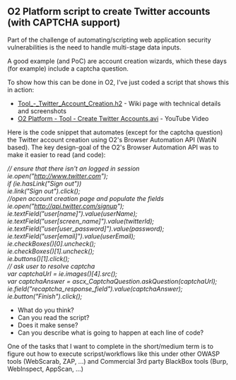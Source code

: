 ##  O2 Platform script to create Twitter accounts (with CAPTCHA support) 

Part of the challenge of automating/scripting web application security vulnerabilities is the need to handle multi-stage data inputs.

A good example (and PoC) are account creation wizards, which these days (for example) include a captcha question.

To show how this can be done in O2, I've just coded a script that shows this in action:  


  * [Tool_-_Twitter_Account_Creation.h2](http://www.o2platform.com/wiki/O2_Script/Tool_-_Twitter_Account_Creation.h2) - Wiki page with technical details and screenshots
  * [O2 Platform - Tool - Create Twitter Accounts.avi](http://www.youtube.com/watch?v=Gu8Hg02Zv5c) - YouTube Video 

Here is the code snippet that automates (except for the captcha question) the Twitter account creation using O2's Browser Automation API (WatiN based). The key design-goal of the O2's Browser Automation API  was to make it easier to read (and code):

  
_// ensure that there isn't an logged in session  
ie.open("http://www.twitter.com");  
if (ie.hasLink("Sign out"))  
    ie.link("Sign out").click();  
//open account creation page and populate the fields      
ie.open("http://api.twitter.com/signup");     
ie.textField("user[name]").value(userName);               
ie.textField("user[screen_name]").value(twitterId);   
ie.textField("user[user_password]").value(password);   
ie.textField("user[email]").value(userEmail);  
ie.checkBoxes()[0].uncheck();  
ie.checkBoxes()[1].uncheck();  
ie.buttons()[1].click();   
// ask user to resolve captcha  
var captchaUrl = ie.images()[4].src();  
var captchaAnswer = ascx_CaptchaQuestion.askQuestion(captchaUrl);  
ie.field("recaptcha_response_field").value(captchaAnswer);  
ie.button("Finish").click();_

  * What do you think? 
  * Can you read the script? 
  * Does it make sense? 
  * Can you describe what is going to happen at each line of code?

  
One of the tasks that I want to complete in the short/medium term is to figure out how to execute scripst/workflows like this under other OWASP tools (WebScarab, ZAP, ...) and Commercial 3rd party BlackBox tools (Burp, WebInspect, AppScan, ...) 

